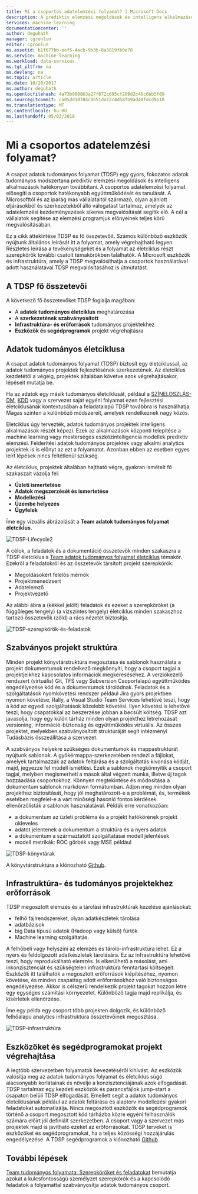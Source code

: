 ```yaml
---
title: Mi a csoportos adatelemzési folyamat? | Microsoft Docs
description: A prediktív elemzési megoldások és intelligens alkalmazások adatok-tudományos módszertannal nyújt.
services: machine-learning
documentationcenter: ''
author: deguhath
manager: cgronlun
editor: cgronlun
ms.assetid: b1f677bb-eef5-4acb-9b3b-8a5819fb0e78
ms.service: machine-learning
ms.workload: data-services
ms.tgt_pltfrm: na
ms.devlang: na
ms.topic: article
ms.date: 10/20/2017
ms.author: deguhath
ms.openlocfilehash: 4a73b988863a27f872c695cf209d2c46c6bb5f89
ms.sourcegitcommit: ca05dd10784c0651da12c4d58fb9ad40fdcd9b10
ms.translationtype: MT
ms.contentlocale: hu-HU
ms.lasthandoff: 05/03/2018
---
```

# <a name="what-is-the-team-data-science-process"></a>Mi a csoportos adatelemzési folyamat?

A csapat adatok tudományos folyamat (TDSP) egy gyors, fokozatos adatok tudományos módszertana prediktív elemzési megoldások és intelligens alkalmazások hatékonyan továbbítani. A csoportos adatelemzési folyamat elősegíti a csoportok hatékonyabb együttműködését és tanulását. A Microsofttól és az iparág más vállalataitól származó, olyan ajánlott eljárásokból és szerkezetekből álló válogatást tartalmaz, amelyek az adatelemzési kezdeményezések sikeres megvalósítását segítik elő. A cél a vállalatok segítése az elemzési programjuk előnyeinek teljes körű megvalósításában.

Ez a cikk áttekintése TDSP és fő összetevőit. Számos különböző eszközök nyújtunk általános leírását itt a folyamat, amely végrehajtható legyen. Részletes leírása a tevékenységeket és a folyamat az életciklus részt szerepkörök további csatolt témakörökben találhatók. A Microsoft eszközök és infrastruktúra, amely a TDSP megvalósíthatja a csoportok használatával adott használatával TDSP megvalósításához is útmutatást.

## <a name="key-components-of-the-tdsp"></a>A TDSP fő összetevői

A következő fő összetevőket TDSP foglalja magában:

- A **adatok tudományos életciklus** meghatározása
- A **szerkezetének szabványosított**
- **Infrastruktúra- és erőforrások** tudományos projektekhez
- **Eszközök és segédprogramok** projekt végrehajtásra


## <a name="data-science-lifecycle"></a>Adatok tudományos életciklusa

A csapat adatok tudományos folyamat (TDSP) biztosít egy életciklussal, az adatok tudományos projektek fejlesztésének szerkezetének. Az életciklus kezdetétől a végéig, projektek általában követve azok végrehajtásakor, lépéseit mutatja be.

Ha az adatok egy másik tudományos életciklusát, például a [SZÍNELOSZLÁS-DM](https://wikipedia.org/wiki/Cross_Industry_Standard_Process_for_Data_Mining), [KDD](https://wikipedia.org/wiki/Data_mining#Process) vagy a szervezet saját egyéni folyamat ezen fejlesztési életciklusának kontextusában a feladatalapú TDSP továbbra is használhatja. Magas szinten a különböző módszereit, amelyek rendelkeznek nagy közös. 

Életciklus úgy tervezték, adatok tudományos projektek intelligens alkalmazások részét képezi. Ezek az alkalmazások központi telepítése a machine learning vagy mesterséges eszközintelligencia modellek prediktív elemzési. Felderítési adatok tudományos projektek vagy alkalmi analytics projektek is is előnyt az ezt a folyamatot. Azonban ebben az esetben egyes leírt lépések nincs feltétlenül szükség.    

Az életciklus, projektek általában hajtható végre, gyakran ismételt fő szakaszait vázolja fel:

* **Üzleti ismertetése**
* **Adatok megszerzését és ismertetése**
* **Modellezési**
* **Üzembe helyezés**
* **Ügyfelek**

Íme egy vizuális ábrázolását a **Team adatok tudományos folyamat életciklus**. 

![TDSP-Lifecycle2](./media/overview/tdsp-lifecycle2.png) 

A célok, a feladatok és a dokumentáció összetevők minden szakaszra a TDSP életciklus a [Team adatok tudományos folyamat életciklus](lifecycle.md) témakör. Ezekről a feladatokról és az összetevők társított projekt szerepkörök:

- Megoldásokért felelős mérnök
- Projektmenedzsert
- Adatelemző
- Projektvezető 

Az alábbi ábra a (kékkel jelölt) feladatok és ezeket a szerepköröket (a függőleges tengely) (a vízszintes tengely) életciklus minden szakaszhoz tartozó összetevők (zöld) a rács nézetét biztosítja. 

![TDSP-szerepkörök-és-feladatok](./media/overview/tdsp-tasks-by-roles.png)

## <a name="standardized-project-structure"></a>Szabványos projekt struktúra

Minden projekt könyvtárstruktúra megosztása és sablonok használata a projekt dokumentumok rendelkező megkönnyíti, hogy a csoport tagjai a projektjeikhez kapcsolatos információk megkereséséhez. A verziókezelő rendszert (virtuális) Git, TFS vagy Subversion Csoportalapú együttműködés engedélyezése kód és a dokumentumok tárolódnak. Feladatok és a szolgáltatások nyomkövetési rendszer például Jira gyors projektben nyomon követése, Rally, a Visual Studio Team Services lehetővé teszi, hogy a kód az egyedi szolgáltatások közelebb követési. Ilyen követési is lehetővé teszi, hogy csapatokkal az beszerzése jobban a becsült költség. TDSP azt javasolja, hogy egy külön tárház minden olyan projekthez létrehozását versioning, információ-biztonság és együttműködés virtuális. Az összes projektet, melyekben szabványosított struktúráját segít intézményi Tudásbázis összeállítása a szervezet.

A szabványos helyekre szükséges dokumentumok és mappastruktúrát nyújtunk sablonok. A gyökérmappa-szerkezetében rendezi a fájlokat, amelyek tartalmazzák az adatok feltárása és a szolgáltatás kivonása kódját, majd, jegyezze fel modell ismétlési. Ezek a sablonok megkönnyítik a csoport tagjai, melyben megismerheti a mások által végzett munka, illetve új tagok hozzáadása csoportokhoz. Könnyen megtekintése és módosítása a dokumentum sablonok markdown formátumban. Adjon meg minden olyan projekthez biztosítását, hogy jól meghatározott-e a problémát, és, termékek esetében megfelel-e a várt minőségi hasonló fontos kérdések ellenőrzőlisták a sablonok használatával. Példák erre vonatkozóan:

- a dokumentum az üzleti probléma és a projekt hatókörének projekt okleveles
- adatot jelentenek a dokumentum a struktúra és a nyers adatok
- a dokumentum a származtatott szolgáltatásai modell jelentések
- modell metrikák: ROC görbék vagy MSE például


![TDSP-könyvtárak](./media/overview/tdsp-dir-structure.png)

A könyvtárstruktúra a klónozható [Github](https://github.com/Azure/Azure-TDSP-ProjectTemplate).

## <a name="infrastructure-and-resources-for-data-science-projects"></a>Infrastruktúra- és tudományos projektekhez erőforrások  

TDSP megosztott elemzés és a tárolási infrastruktúrák kezelése ajánlásokat:

- felhő fájlrendszereket, olyan adatkészletek tárolása 
- adatbázisok
- big Data típusú adatok (Hadoop vagy külső) fürtök 
- Machine learning szolgáltatás. 

A felhőbeli vagy helyszíni az elemzés és tároló-infrastruktúra lehet. Ez a nyers és feldolgozott adatkészletek tárolására. Ez az infrastruktúra lehetővé teszi, hogy reprodukálható elemzés. Is elkerülhető a másolást, ami inkonzisztenciát és szükségtelen infrastruktúra fenntartási költségeit. Eszközök itt találhatók a megosztott erőforrások kiépítéséhez, nyomon követése, és minden csapattag adott erőforrásokhoz való biztonságos engedélyezése. Akkor is célszerű rendelkezik projekt tagokat hozzon létre egy egységes számítási környezetet. Különböző tagja majd replikálja, és kísérletek ellenőrzése.

Íme egy példa egy csoport több projekten dolgozik, és különböző felhőalapú analytics infrastruktúra összetevőinek megosztása.

![TDSP-infrastruktúra](./media/overview/tdsp-analytics-infra.png)


## <a name="tools-and-utilities-for-project-execution"></a>Eszközöket és segédprogramokat projekt végrehajtása

A legtöbb szervezetben folyamatok bevezetéséről kihívást. Az eszközök valósítja meg az adatok tudományos folyamat és életciklus súgó alacsonyabb korlátainak és növelje a konzisztenciájának azok elfogadását. TDSP tartalmaz egy kezdeti eszközök és parancsfájlok jump-start a csapaton belüli TDSP elfogadását. Emellett segít a adatok tudományos életciklusának például az adatok feltárása és alapterv modellezési gyakori feladatokat automatizálja. Nincs megosztott eszközök és segédprogramok történő a csoport megosztott kód tárházba közre egyéni felhasználók számára előírt jól definiált szerkezetben. A csoport vagy a szervezet más projektek majd is javítható ezeket az erőforrásokat. TDSP terveket is eszközöket és segédprogramokat, ha a teljes közösségi hozzájárulás engedélyezése. A TDSP segédprogramok a klónozható [Github](https://github.com/Azure/Azure-TDSP-Utilities).


## <a name="next-steps"></a>További lépések

[Team tudományos folyamata: Szerepköröket és feladatokat](https://github.com/Azure/Microsoft-TDSP/blob/master/Docs/roles-tasks.md) bemutatja azokat a kulcsfontosságú személyzet szerepkörök és a kapcsolódó feladatok a folyamattal szabványosítja adatok tudományos csoport. 
